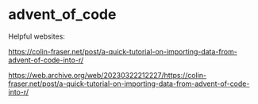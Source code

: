 # advent_of_code

Helpful websites:

https://colin-fraser.net/post/a-quick-tutorial-on-importing-data-from-advent-of-code-into-r/

https://web.archive.org/web/20230322212227/https://colin-fraser.net/post/a-quick-tutorial-on-importing-data-from-advent-of-code-into-r/

